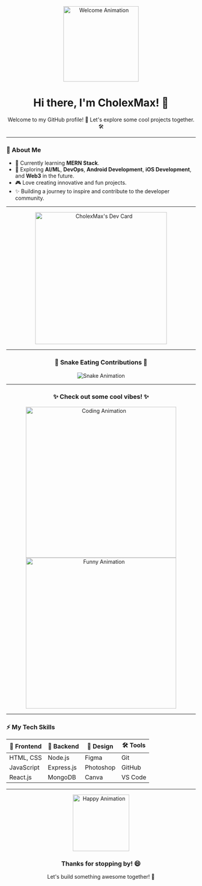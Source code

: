 <!-- Welcome Section -->
<div align="center">
  <img src="https://media.giphy.com/media/3oEjI6SIIHBdRxXI40/giphy.gif" width="200" alt="Welcome Animation">
  <h1>Hi there, I'm <strong>CholexMax</strong>! 👋</h1>
  <p>Welcome to my GitHub profile! 🚀 Let's explore some cool projects together. 🛠️</p>
</div>

---

<!-- About Me -->
### 🌟 About Me
- 🌱 Currently learning **MERN Stack**.
- 🔭 Exploring **AI/ML**, **DevOps**, **Android Development**, **iOS Development**, and **Web3** in the future.
- 🎮 Love creating innovative and fun projects.
- ✨ Building a journey to inspire and contribute to the developer community.

---

<!-- Developer Card -->
<div align="center">
  <a href="https://app.daily.dev/cholexmax">
    <img src="https://api.daily.dev/devcards/v2/khEBosXNImqe4izloUnb2.png?type=default&r=zmz" width="350" alt="CholexMax's Dev Card">
  </a>
</div>

---

<!-- Funny Contribution Animation -->
<div align="center">
  <h3>🐍 Snake Eating Contributions 🐍</h3>
  <img src="https://github.com/CholexMax/CholexMax/blob/output/github-contribution-grid-snake.svg" alt="Snake Animation">
</div>

---

<!-- Cool GIF Section -->
<div align="center">
  <h3>✨ Check out some cool vibes! ✨</h3>
  <img src="https://media.giphy.com/media/xT9IgzoKnwFNmISR8I/giphy.gif" width="400" alt="Coding Animation">
  <img src="https://media.giphy.com/media/du3J3cXyzhj75IOgvA/giphy.gif" width="400" alt="Funny Animation">
</div>

---

<!-- Skills Section -->
### ⚡ My Tech Skills
| 🚀 Frontend | 💾 Backend | 🎨 Design | 🛠 Tools |
|-------------|------------|-----------|----------|
| HTML, CSS   | Node.js    | Figma     | Git      |
| JavaScript  | Express.js | Photoshop | GitHub   |
| React.js    | MongoDB    | Canva     | VS Code  |

---

<!-- Footer Section -->
<div align="center">
  <img src="https://media.giphy.com/media/l0HlSNOxJB956qwfK/giphy.gif" width="150" alt="Happy Animation">
  <h3>Thanks for stopping by! 😄</h3>
  <p>Let's build something awesome together! 🚀</p>
</div>
